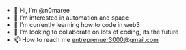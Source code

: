 - 👋 Hi, I’m @n0maree
- 👀 I’m interested in automation and space
- 🌱 I’m currently learning how to code in web3
- 💞️ I’m looking to collaborate on lots of coding, its the future
- 📫 How to reach me entreprenuer3000@gmail.com

<!---
n0maree/n0maree is a ✨ special ✨ repository because its `README.md` (this file) appears on your GitHub profile.
You can click the Preview link to take a look at your changes.
--->
